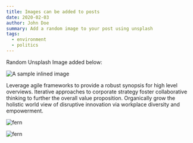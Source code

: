 ```yaml
---
title: Images can be added to posts
date: 2020-02-03
author: John Doe
summary: Add a random image to your post using unsplash
tags:
  - environment
  - politics
---
```

Random Unsplash Image added below:

![A sample inlined image](https://source.unsplash.com/random/600x400)

Leverage agile frameworks to provide a robust synopsis for high level overviews. Iterative approaches to corporate strategy foster collaborative thinking to further the overall value proposition. Organically grow the holistic world view of disruptive innovation via workplace diversity and empowerment.

![fern](https://applegate-paul.mo.cloudinary.net/static/img/Fern-pic.jpg)


![fern](https://applegate-paul.mo.cloudinary.net/img/Fern-pic.jpg)

